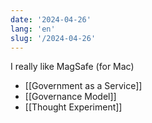 ```yaml
---
date: '2024-04-26'
lang: 'en'
slug: '/2024-04-26'
---
```


I really like MagSafe (for Mac)

- [[Government as a Service]]
- [[Governance Model]]
- [[Thought Experiment]]
